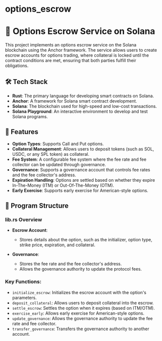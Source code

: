 # options_escrow
# 📜 Options Escrow Service on Solana

This project implements an options escrow service on the Solana blockchain using the Anchor framework. The service allows users to create escrow accounts for options trading, where collateral is locked until the contract conditions are met, ensuring that both parties fulfill their obligations.

## 🛠️ Tech Stack
- **Rust**: The primary language for developing smart contracts on Solana.
- **Anchor**: A framework for Solana smart contract development.
- **Solana**: The blockchain used for high-speed and low-cost transactions.
- **Solana Playground**: An interactive environment to develop and test Solana programs.

## 🎯 Features
- **Option Types**: Supports Call and Put options.
- **Collateral Management**: Allows users to deposit tokens (such as SOL, USDC, or any SPL token) as collateral.
- **Fee System**: A configurable fee system where the fee rate and fee collector can be updated through governance.
- **Governance**: Supports a governance account that controls fee rates and the fee collector's address.
- **Expiration Handling**: Options are settled based on whether they expire In-The-Money (ITM) or Out-Of-The-Money (OTM).
- **Early Exercise**: Supports early exercise for American-style options.

## 📁 Program Structure

### lib.rs Overview

- **Escrow Account**: 
  - Stores details about the option, such as the initializer, option type, strike price, expiration, and collateral.
  
- **Governance**:
  - Stores the fee rate and the fee collector's address.
  - Allows the governance authority to update the protocol fees.

### Key Functions:
- `initialize_escrow`: Initializes the escrow account with the option's parameters.
- `deposit_collateral`: Allows users to deposit collateral into the escrow.
- `settle_escrow`: Settles the option when it expires (based on ITM/OTM).
- `exercise_early`: Allows early exercise for American-style options.
- `update_governance`: Allows the governance authority to update the fee rate and fee collector.
- `transfer_governance`: Transfers the governance authority to another account.
